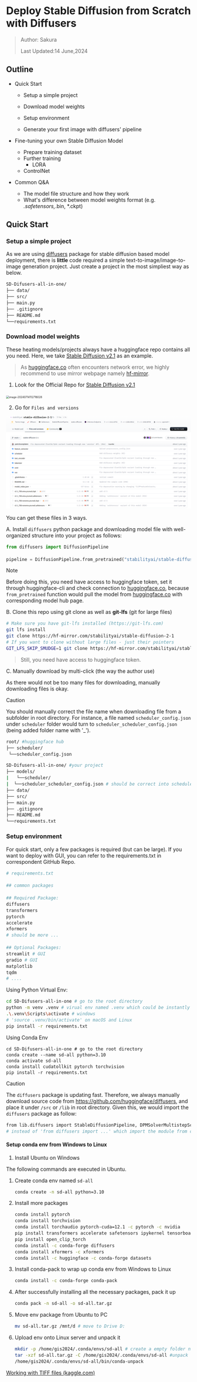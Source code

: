 # Deploy Stable Diffusion from Scratch with Diffusers

> Author: Sakura
>
> Last Updated:14 June,2024

## Outline

- Quick Start

  - Setup a simple project

  - Download model weights

  - Setup environment

  - Generate your first image with diffusers' pipeline

- Fine-tuning your own Stable Diffusion Model

  - Prepare training dataset
  - Further training
    - LORA
  - ControlNet

- Common Q&A

  - The model file structure and how they work
  - What's difference between model weights format (e.g. *.safetensors,*.bin, *.ckpt)

## Quick Start

### Setup a simple project

As we are using [diffusers](https://hf-mirror.com/docs/diffusers/v0.29.2/en) package for stable diffusion based model deployment, there is **little** code required a simple text-to-image/image-to-image generation project. Just create a project in the most simpliest way as below.

```bash
SD-Difusers-all-in-one/
├── data/
├── src/
├── main.py
├── .gitignore
├── README.md
└──requirements.txt
```

### Download model weights

These heating models/projects always have a huggingface repo contains all you need. Here, we take [Stable Diffusion v2.1](https://hf-mirror.com/stabilityai/stable-diffusion-2-1) as an example.

> As [huggingface.co](https://huggingface.co/) often encounters network error, we highly recommend to use mirror webpage namely [hf-mirror](https://hf-mirror.com/).

1. Look for the Official Repo for [Stable Diffusion v2.1](https://hf-mirror.com/stabilityai/stable-diffusion-2-1)

<img src="C:/Users/Administrator/AppData/Roaming/Typora/typora-user-images/image-20240714112716028.png" alt="image-20240714112716028" style="zoom:50%;" />

2. Go for `Files and versions`

![image-20240714113002502](../assets/diffusers_from_scratch/sd21_repo_file_page.png)

You can get these files in 3 ways.

A. Install `diffusers` python package and downloading model file with well-organized structure into your project as follows:

```python
from diffusers import DiffusionPipeline

pipeline = DiffusionPipeline.from_pretrained("stabilityai/stable-diffusion-2-1")
```

> [!NOTE]
> Before doing this, you need have access to huggingface token, set it through huggingface-cli and check connection to [huggingface.co](https://huggingface.co/), because `from_pretrained` function would pull the model from  [huggingface.co](https://huggingface.co/) with corresponding model hub page.

B. Clone this repo using git clone as well as **git-lfs** (git for large files)

```bash
# Make sure you have git-lfs installed (https://git-lfs.com)
git lfs install
git clone https://hf-mirror.com/stabilityai/stable-diffusion-2-1
# If you want to clone without large files - just their pointers
GIT_LFS_SKIP_SMUDGE=1 git clone https://hf-mirror.com/stabilityai/stable-diffusion-2-1
```

> Still, you need have access to huggingface token.

C. Manually download by multi-click (the way the author use)

As there would not be too many files for downloading, manually downloading files is okay.

> [!CAUTION]
> You should manually correct the file name when downloading file from a subfolder in root directory. For instance, a file named `scheduler_config.json` under `scheduler` folder would turn to `scheduler_scheduler_config.json` (being added folder name with '_').
>
> ```bash
> root/ #huggingface hub 
> ├── scheduler/
>  └──scheduler_config.json
> ```
>
> ```bash
> SD-Difusers-all-in-one/ #your project 
> ├── models/
> |   └──scheduler/
> |  └──scheduler_scheduler_config.json # should be correct into scheduler_config.json
> ├── data/
> ├── src/
> ├── main.py
> ├── .gitignore
> ├── README.md
> └──requirements.txt
> 
> ```

### Setup environment

For quick start, only a few packages is required (but can be large). If you want to deploy with GUI, you can refer to the requirements.txt in correspondent  GitHub Repo.

````python
# requirements.txt

## common packages

## Required Package:
diffusers
transformers
pytorch
accelerate
xformers
# should be more ...

## Optional Packages:
streamlit # GUI
gradio # GUI
matplotlib 
tqdm
# ....
````

Using Python Virtual Env:

```bash
cd SD-Difusers-all-in-one # go to the root directory
python -m venv .venv # virual env named .venv which could be instantly ignored by .gitignore
.\.venv\Scripts\activate # windows
# 'source .venv/bin/activate' on macOS and Linux
pip install -r requirements.txt
```

Using Conda Env

```
cd SD-Difusers-all-in-one # go to the root directory
conda create --name sd-all python=3.10
conda activate sd-all
conda install cudatollkit pytorch torchvision
pip install -r requirements.txt
```

> [!CAUTION]
>
> The `diffusers` package is updating fast. Therefore, we always manually download source code from <https://github.com/huggingface/diffusers>, and place it under `/src` or `/lib` in root directory. Given this, we would import the `diffusers` package as follow:
>
> ```bash
> from lib.diffusers import StableDiffusionPipeline, DPMSolverMultistepScheduler
> # instead of 'from diffusers import ...' which import the module from conda env
> ```

#### Setup conda env from Windows to Linux

1. Install Ubuntu on Windows

 The following commands are executed in Ubuntu.

1. Create conda env named `sd-all`

    ```bash
    conda create -n sd-all python=3.10
    ```

2. Install more packages

    ```bash
    conda install pytorch 
    conda install torchvision
    conda install torchaudio pytorch-cuda=12.1 -c pytorch -c nvidia
    pip install transformers accelerate safetensors ipykernel tensorboard
    pip install open_clip_torch
    conda install -c conda-forge diffusers
    conda install xformers -c xformers
    conda install -c huggingface -c conda-forge datasets
    ```

3. Install conda-pack to wrap up conda env from Windows to Linux

    ```bash
    conda install -c conda-forge conda-pack
    ```

4. After successfully installing all the necessary packages, pack it up

    ```bash
    conda pack -n sd-all -o sd-all.tar.gz
    ```

6. Move env package from Ubuntu to PC

    ```bash
    mv sd-all.tar.gz /mnt/d # move to Drive D:
    ```

7. Upload env onto Linux server and unpack it

   ```bash
   mkdir -p /home/gis2024/.conda/envs/sd-all # create a empty folder named sd-all in conda envs directory
   tar -xzf sd-all.tar.gz -C /home/gis2024/.conda/envs/sd-all #unpack env
   /home/gis2024/.conda/envs/sd-all/bin/conda-unpack
   ```

[Working with TIFF files (kaggle.com)](https://www.kaggle.com/code/yassinealouini/working-with-tiff-files)

